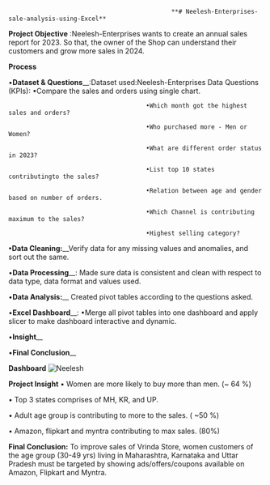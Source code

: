                                                  **# Neelesh-Enterprises-sale-analysis-using-Excel**
**Project Objective** :Neelesh-Enterprises wants to create an annual sales report for 2023. So that, the owner of the Shop can understand their customers and grow more sales in 2024.

**Process**

•**Dataset & Questions**__:Dataset used:Neelesh-Enterprises Data
                        Questions (KPIs): •Compare the sales and orders using single chart.
                        
                                          •Which month got the highest sales and orders?
                                          
                                          •Who purchased more - Men or Women?
                                          
                                          •What are different order status in 2023?
                                          
                                          •List top 10 states contributingto the sales?
                                          
                                          •Relation between age and gender based on number of orders.
                                          
                                          •Which Channel is contributing maximum to the sales?
                                          
                                          •Highest selling category?
                                          
**•Data Cleaning:**__Verify data for any missing values and anomalies, and sort out the same.

•**Data Processing**__: Made sure data is consistent and clean with respect to data type, data format and values used.

•**Data Analysis:**__ Created pivot tables according to the questions asked.

•**Excel Dashboard**__: •Merge all pivot tables into one dashboard and apply slicer to make dashboard interactive and dynamic.

•**Insight**__

•**Final Conclusion**__
   
**Dashboard**
![Neelesh](https://github.com/shreyapok/Neelesh-Enterprises-sale-analysis-using-Excel/assets/162877795/56e4c056-c06c-4246-8993-b62e7290a528)

**Project Insight**
•	Women are more likely to buy more than men. (~ 64 %)

•	Top 3 states comprises of MH, KR, and UP. 

•	Adult age group is contributing to more to the sales. ( ~50 %) 

•	Amazon, flipkart and myntra contributing to max sales. (80%)

**Final Conclusion:**
To improve sales of Vrinda Store, women customers of the age group (30-49 yrs) living in Maharashtra, Karnataka and Uttar Pradesh must be targeted by showing ads/offers/coupons available on Amazon, Flipkart and Myntra.



